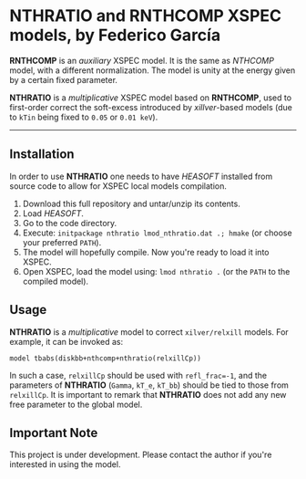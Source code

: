 # **NTHRATIO** and **RNTHCOMP** XSPEC models, by Federico García

**RNTHCOMP** is an *auxiliary* XSPEC model. It is the same as *NTHCOMP* model,
with a different normalization. The model is unity at the energy given by a 
certain fixed parameter.

**NTHRATIO** is a *multiplicative* XSPEC model based on **RNTHCOMP**, used to
first-order correct the soft-excess introduced by *xillver*-based models
(due to `kTin` being fixed to `0.05` or `0.01 keV`).

---

## Installation

In order to use **NTHRATIO** one needs to have *HEASOFT* installed from source
code to allow for XSPEC local models compilation. 

1. Download this full repository and untar/unzip its contents.
2. Load *HEASOFT*.
3. Go to the code directory.
4. Execute: `initpackage nthratio lmod_nthratio.dat .; hmake` (or choose your preferred `PATH`).
5. The model will hopefully compile. Now you're ready to load it into XSPEC.
6. Open XSPEC, load the model using: `lmod nthratio .` (or the `PATH` to the compiled model).

## Usage

**NTHRATIO** is a *multiplicative* model to correct `xilver/relxill` models. For example, it can be invoked as:

```
model tbabs(diskbb+nthcomp+nthratio(relxillCp))
```

In such a case, `relxillCp` should be used with `refl_frac=-1`, and the parameters of **NTHRATIO** (`Gamma`, `kT_e`, `kT_bb`) should be tied to those from `relxillCp`. It is important to remark that **NTHRATIO** does not add any new free parameter to the global model. 

## Important Note

This project is under development. Please contact the author if you're interested in using the model.
